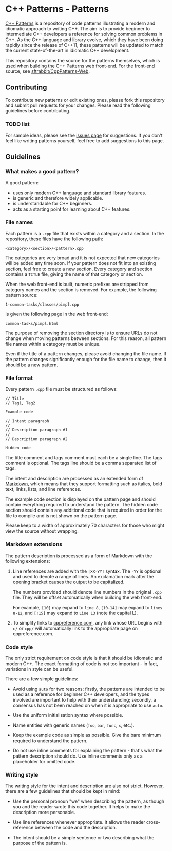 # C++ Patterns - Patterns

[C++ Patterns](https://cpppatterns.com/) is a repository of code patterns
illustrating a modern
and idiomatic approach to writing C++. The aim is to provide
beginner to intermediate C++ developers a reference for solving common
problems in C++. As the C++ language and library evolve, which they
have been doing rapidly since the release of C++11, these patterns
will be updated to match the current state-of-the-art in idiomatic C++
development.

This repository contains the source for the patterns themselves, which
is used when building the C++ Patterns web front-end. For the front-end
source, see [sftrabbit/CppPatterns-Web](https://github.com/sftrabbit/CppPatterns-Web).

## Contributing

To contribute new patterns or edit existing ones, please fork this
repository and submit pull requests for your changes. Please read
the following guidelines before contributing.

### TODO list

For sample ideas, please see the
[issues page](https://github.com/sftrabbit/CppPatterns-Patterns/issues)
for suggestions. If you don't feel like writing patterns yourself,
feel free to add suggestions to this page.

## Guidelines

### What makes a good pattern?

A good pattern:

- uses only modern C++ language and standard library features.
- is generic and therefore widely applicable.
- is understandable for C++ beginners.
- acts as a starting point for learning about C++ features.

### File names

Each pattern is a `.cpp` file that exists within a category and a
section. In the repository, these files have the following path:

    <category>/<section>/<pattern>.cpp

The categories are very broad and it is not expected that new
categories will be added any time soon. If your pattern does not
fit into an existing section, feel free to create a new section.
Every category and section contains a `TITLE` file, giving the
name of that category or section.

When the web front-end is built, numeric prefixes are stripped from
category names and the section is removed. For example, the following
pattern source:

    1-common-tasks/classes/pimpl.cpp

is given the following page in the web front-end:

    common-tasks/pimpl.html

The purpose of removing the section directory is to ensure URLs do
not change when moving patterns between sections. For this reason,
all pattern file names within a category must be unique.

Even if the title of a pattern changes, please avoid changing the
file name. If the pattern changes significantly enough for the
file name to change, then it should be a new pattern.

### File format

Every pattern `.cpp` file must be structured as follows:

    // Title
    // Tag1, Tag2

    Example code

    // Intent paragraph
    //
    // Description paragraph #1
    //
    // Description paragraph #2

    Hidden code

The title comment and tags comment must each be a single line. The
tags comment is optional. The tags line should be a comma separated
list of tags.

The intent and description are processed as an extended form of
[Markdown](http://daringfireball.net/projects/markdown/), which means
that they support formatting such as italics, bold text, links, lists,
and line references.

The example code section is displayed on the pattern page and should
contain everything required to understand the pattern. The hidden code
section should contain any additional code that is required in order
for the file to compile and is not shown on the pattern page.

Please keep to a width of approximately 70 characters for those who
might view the source without wrapping.

### Markdown extensions

The pattern description is processed as a form of Markdown with the
following extensions:

1.  Line references are added with the `[XX-YY]` syntax. The `-YY` is
    optional and used to denote a range of lines. An exclamation mark
    after the opening bracket causes the output to be capitalized.

    The numbers provided should denote line numbers in the original
    `.cpp` file. They will be offset automatically when building the
    web front-end.

    For example, `[10]` may expand to `line 8`, `[10-14]` may expand
    to `lines 8-12`, and `[!15]` may expand to `Line 13` (note the
    capital L).

2.  To simplify links to [cppreference.com](http://en.cppreference.com/w/),
    any link whose URL begins with `c/` or `cpp/` will automatically link
    to the appropriate page on cppreference.com.

### Code style

The only strict requirement on code style is that it should be
idiomatic and modern C++. The exact formatting of code is not too
important - in fact, variations in style can be useful.

There are a few simple guidelines:

-   Avoid using `auto` for two reasons: firstly, the patterns are
    intended to be used as a reference for beginner C++ developers,
    and the types involved are important to help with their
    understanding; secondly, a consensus has not been reached on when
    it is appropriate to use `auto`.

-   Use the uniform initialisation syntax where possible.

-   Name entities with generic names (`foo`, `bar`, `func`, `x`, etc.).

-   Keep the example code as simple as possible. Give the bare minimum
    required to understand the pattern.

-   Do not use inline comments for explaining the pattern - that's what
    the pattern description should do. Use inline comments only as a
    placeholder for omitted code.

### Writing style

The writing style for the intent and description are also not strict.
However, there are a few guidelines that should be kept in mind:

-   Use the personal pronoun "we" when describing the pattern, as
    though you and the reader wrote this code together. It helps
    to make the description more personable.

-   Use line references whenever appropriate. It allows the reader
    cross-reference between the code and the description.

-   The intent should be a simple sentence or two describing what
    the purpose of the pattern is.
